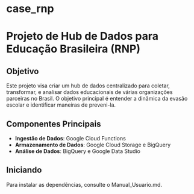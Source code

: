 # case_rnp
# Projeto de Hub de Dados para Educação Brasileira (RNP)

## Objetivo

Este projeto visa criar um hub de dados centralizado para coletar, transformar, e analisar dados educacionais de várias organizações parceiras no Brasil. O objetivo principal é entender a dinâmica da evasão escolar e identificar maneiras de preveni-la.

## Componentes Principais

- **Ingestão de Dados**: Google Cloud Functions
- **Armazenamento de Dados**: Google Cloud Storage e BigQuery
- **Análise de Dados**: BigQuery e Google Data Studio

## Iniciando

Para instalar as dependências, consulte o Manual_Usuario.md.


